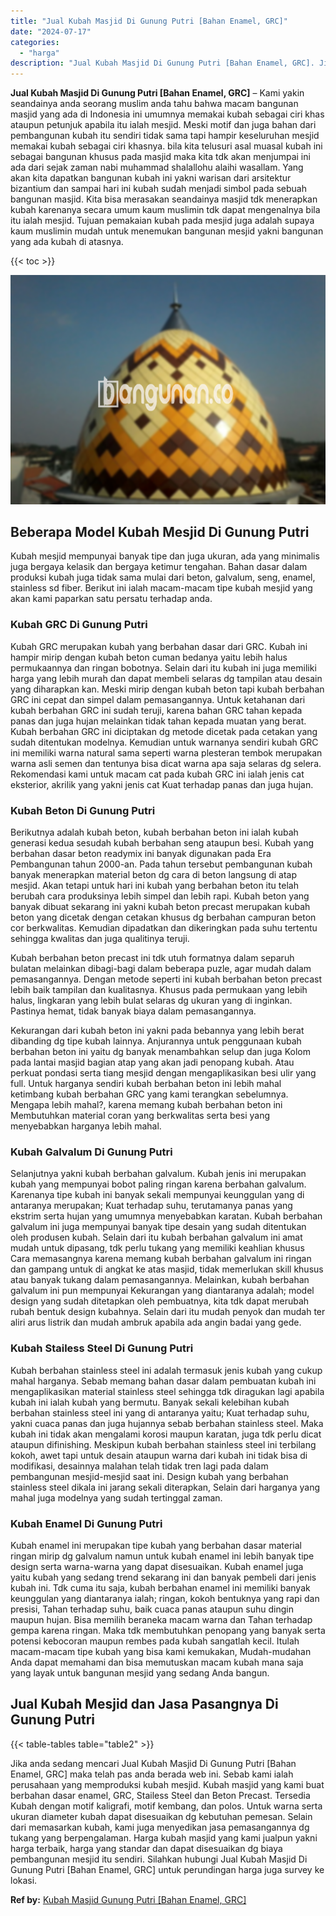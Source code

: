```yaml
---
title: "Jual Kubah Masjid Di Gunung Putri [Bahan Enamel, GRC]"
date: "2024-07-17"
categories: 
  - "harga"
description: "Jual Kubah Masjid Di Gunung Putri [Bahan Enamel, GRC]. Jika anda sedang mencari Jual Kubah Masjid Di Gunung Putri [Bahan Enamel, GRC] maka telah pas anda b..."
---
```


**Jual Kubah Masjid Di Gunung Putri \[Bahan Enamel, GRC\]** – Kami yakin seandainya anda seorang muslim anda tahu bahwa macam bangunan masjid yang ada di Indonesia ini umumnya memakai kubah sebagai ciri khas ataupun petunjuk apabila itu ialah mesjid. Meski motif dan juga bahan dari pembangunan kubah itu sendiri tidak sama tapi hampir keseluruhan mesjid memakai kubah sebagai ciri khasnya. bila kita telusuri asal muasal kubah ini sebagai bangunan khusus pada masjid maka kita tdk akan menjumpai ini ada dari sejak zaman nabi muhammad shalallohu alaihi wasallam. Yang akan kita dapatkan bangunan kubah ini yakni warisan dari arsitektur bizantium dan sampai hari ini kubah sudah menjadi simbol pada sebuah bangunan masjid. Kita bisa merasakan seandainya masjid tdk menerapkan kubah karenanya secara umum kaum muslimin tdk dapat mengenalnya bila itu ialah mesjid. Tujuan pemakaian kubah pada mesjid juga adalah supaya kaum muslimin mudah untuk menemukan bangunan mesjid yakni bangunan yang ada kubah di atasnya.

{{< toc >}}

![Jual Kubah Masjid Di Gunung Putri [Bahan Enamel, GRC]](/images/jual-kubah-masjid-37.png)

## Beberapa Model Kubah Mesjid Di Gunung Putri

Kubah mesjid mempunyai banyak tipe dan juga ukuran, ada yang minimalis juga bergaya kelasik dan bergaya ketimur tengahan. Bahan dasar dalam produksi kubah juga tidak sama mulai dari beton, galvalum, seng, enamel, stainless sd fiber. Berikut ini ialah macam-macam tipe kubah mesjid yang akan kami paparkan satu persatu terhadap anda.

### Kubah GRC Di Gunung Putri

Kubah GRC merupakan kubah yang berbahan dasar dari GRC. Kubah ini hampir mirip dengan kubah beton cuman bedanya yaitu lebih halus permukaannya dan ringan bobotnya. Selain dari itu kubah ini juga memiliki harga yang lebih murah dan dapat membeli selaras dg tampilan atau desain yang diharapkan kan. Meski mirip dengan kubah beton tapi kubah berbahan GRC ini cepat dan simpel dalam pemasangannya. Untuk ketahanan dari kubah berbahan GRC ini sudah teruji, karena bahan GRC tahan kepada panas dan juga hujan melainkan tidak tahan kepada muatan yang berat. Kubah berbahan GRC ini diciptakan dg metode dicetak pada cetakan yang sudah ditentukan modelnya. Kemudian untuk warnanya sendiri kubah GRC ini memiliki warna natural sama seperti warna plesteran tembok merupakan warna asli semen dan tentunya bisa dicat warna apa saja selaras dg selera. Rekomendasi kami untuk macam cat pada kubah GRC ini ialah jenis cat eksterior, akrilik yang yakni jenis cat Kuat terhadap panas dan juga hujan.

### Kubah Beton Di Gunung Putri

Berikutnya adalah kubah beton, kubah berbahan beton ini ialah kubah generasi kedua sesudah kubah berbahan seng ataupun besi. Kubah yang berbahan dasar beton readymix ini banyak digunakan pada Era Pembangunan tahun 2000-an. Pada tahun tersebut pembangunan kubah banyak menerapkan material beton dg cara di beton langsung di atap mesjid. Akan tetapi untuk hari ini kubah yang berbahan beton itu telah berubah cara produksinya lebih simpel dan lebih rapi. Kubah beton yang banyak dibuat sekarang ini yakni kubah beton precast merupakan kubah beton yang dicetak dengan cetakan khusus dg berbahan campuran beton cor berkwalitas. Kemudian dipadatkan dan dikeringkan pada suhu tertentu sehingga kwalitas dan juga qualitinya teruji.

Kubah berbahan beton precast ini tdk utuh formatnya dalam separuh bulatan melainkan dibagi-bagi dalam beberapa puzle, agar mudah dalam pemasangannya. Dengan metode seperti ini kubah berbahan beton precast lebih baik tampilan dan kualitasnya. Khusus pada permukaan yang lebih halus, lingkaran yang lebih bulat selaras dg ukuran yang di inginkan. Pastinya hemat, tidak banyak biaya dalam pemasangannya.

Kekurangan dari kubah beton ini yakni pada bebannya yang lebih berat dibanding dg tipe kubah lainnya. Anjurannya untuk penggunaan kubah berbahan beton ini yaitu dg banyak menambahkan selup dan juga Kolom pada lantai masjid bagian atap yang akan jadi penopang kubah. Atau perkuat pondasi serta tiang mesjid dengan mengaplikasikan besi ulir yang full. Untuk harganya sendiri kubah berbahan beton ini lebih mahal ketimbang kubah berbahan GRC yang kami terangkan sebelumnya. Mengapa lebih mahal?, karena memang kubah berbahan beton ini Membutuhkan material coran yang berkwalitas serta besi yang menyebabkan harganya lebih mahal.

### Kubah Galvalum Di Gunung Putri

Selanjutnya yakni kubah berbahan galvalum. Kubah jenis ini merupakan kubah yang mempunyai bobot paling ringan karena berbahan galvalum. Karenanya tipe kubah ini banyak sekali mempunyai keunggulan yang di antaranya merupakan; Kuat terhadap suhu, terutamanya panas yang ekstrim serta hujan yang umumnya menyebabkan karatan. Kubah berbahan galvalum ini juga mempunyai banyak tipe desain yang sudah ditentukan oleh produsen kubah. Selain dari itu kubah berbahan galvalum ini amat mudah untuk dipasang, tdk perlu tukang yang memiliki keahlian khusus Cara memasangnya karena memang kubah berbahan galvalum ini ringan dan gampang untuk di angkat ke atas masjid, tidak memerlukan skill khusus atau banyak tukang dalam pemasangannya. Melainkan, kubah berbahan galvalum ini pun mempunyai Kekurangan yang diantaranya adalah; model design yang sudah ditetapkan oleh pembuatnya, kita tdk dapat merubah rubah bentuk design kubahnya. Selain dari itu mudah penyok dan mudah ter aliri arus listrik dan mudah ambruk apabila ada angin badai yang gede.

### Kubah Stailess Steel Di Gunung Putri

Kubah berbahan stainless steel ini adalah termasuk jenis kubah yang cukup mahal harganya. Sebab memang bahan dasar dalam pembuatan kubah ini mengaplikasikan material stainless steel sehingga tdk diragukan lagi apabila kubah ini ialah kubah yang bermutu. Banyak sekali kelebihan kubah berbahan stainless steel ini yang di antaranya yaitu; Kuat terhadap suhu, yakni cuaca panas dan juga hujannya sebab berbahan stainless steel. Maka kubah ini tidak akan mengalami korosi maupun karatan, juga tdk perlu dicat ataupun difinishing. Meskipun kubah berbahan stainless steel ini terbilang kokoh, awet tapi untuk desain ataupun warna dari kubah ini tidak bisa di modifikasi, desainnya malahan telah tidak tren lagi pada dalam pembangunan mesjid-mesjid saat ini. Design kubah yang berbahan stainless steel dikala ini jarang sekali diterapkan, Selain dari harganya yang mahal juga modelnya yang sudah tertinggal zaman.

### Kubah Enamel Di Gunung Putri

Kubah enamel ini merupakan tipe kubah yang berbahan dasar material ringan mirip dg galvalum namun untuk kubah enamel ini lebih banyak tipe design serta warna-warna yang dapat disesuaikan. Kubah enamel juga yaitu kubah yang sedang trend sekarang ini dan banyak pembeli dari jenis kubah ini. Tdk cuma itu saja, kubah berbahan enamel ini memiliki banyak keunggulan yang diantaranya ialah; ringan, kokoh bentuknya yang rapi dan presisi, Tahan terhadap suhu, baik cuaca panas ataupun suhu dingin maupun hujan. Bisa memilih beraneka macam warna dan Tahan terhadap gempa karena ringan. Maka tdk membutuhkan penopang yang banyak serta potensi kebocoran maupun rembes pada kubah sangatlah kecil. Itulah macam-macam tipe kubah yang bisa kami kemukakan, Mudah-mudahan Anda dapat memahami dan bisa memutuskan macam kubah mana saja yang layak untuk bangunan mesjid yang sedang Anda bangun.

## Jual Kubah Mesjid dan Jasa Pasangnya Di Gunung Putri

{{< table-tables table="table2" >}}

Jika anda sedang mencari Jual Kubah Masjid Di Gunung Putri \[Bahan Enamel, GRC\] maka telah pas anda berada web ini. Sebab kami ialah perusahaan yang memproduksi kubah mesjid. Kubah masjid yang kami buat berbahan dasar enamel, GRC, Stailess Steel dan Beton Precast. Tersedia Kubah dengan motif kaligrafi, motif kembang, dan polos. Untuk warna serta ukuran diameter kubah dapat disesuaikan dg kebutuhan pemesan. Selain dari memasarkan kubah, kami juga menyedikan jasa pemasangannya dg tukang yang berpengalaman. Harga kubah masjid yang kami jualpun yakni harga terbaik, harga yang standar dan dapat disesuaikan dg biaya pembangunan mesjid itu sendiri. Silahkan hubungi Jual Kubah Masjid Di Gunung Putri \[Bahan Enamel, GRC\] untuk perundingan harga juga survey ke lokasi.

**Ref by:** [Kubah Masjid Gunung Putri [Bahan Enamel, GRC]](https://id.wikipedia.org/wiki/Kubah)
